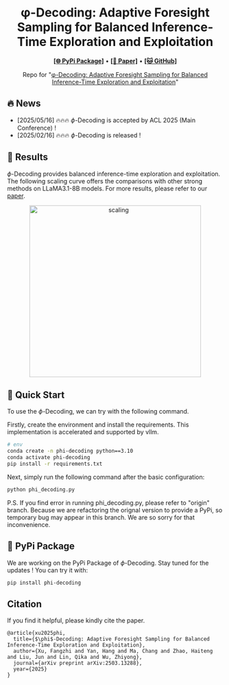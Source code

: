 <h1 align="center">
φ-Decoding: Adaptive Foresight Sampling for Balanced Inference-Time Exploration and Exploitation
</h1>

<p align="center">
  <a href="https://github.com/xufangzhi/phi-Decoding/"><b>[🌐 PyPi Package]</b></a> •
  <a href="https://arxiv.org/abs/2503.13288"><b>[📜 Paper]</b></a> •
  <a href="https://github.com/xufangzhi/phi-Decoding"><b>[🐱 GitHub]</b></a>
  
</p>

<p align="center">
Repo for "<a href="https://arxiv.org/abs/2503.13288" target="_blank">φ-Decoding: Adaptive Foresight Sampling for Balanced Inference-Time Exploration and Exploitation</a>"
</p>

## 🔥 News
- [2025/05/16] 🔥🔥🔥 $\phi$-Decoding is accepted by ACL 2025 (Main Conference) !
- [2025/02/16] 🔥🔥🔥 $\phi$-Decoding is released !

## 📖 Results

$\phi$-Decoding provides balanced inference-time exploration and exploitation. The following scaling curve offers the comparisons with other strong methods on LLaMA3.1-8B models. For more results, please refer to our [paper](https://arxiv.org/abs/2311.09278).


<p align="center">
    <img src="./assets/scaling_law.png" alt="scaling" width="400">
</p>

## 🚀 Quick Start

To use the $\phi$-Decoding, we can try with the following command.

Firstly, create the environment and install the requirements. This implementation is accelerated and supported by vllm.

```bash
# env
conda create -n phi-decoding python==3.10
conda activate phi-decoding
pip install -r requirements.txt
```

Next, simply run the following command after the basic configuration:

```bash
python phi_decoding.py
```
P.S. If you find error in running phi_decoding.py, please refer to "origin" branch. Because we are refactoring the orignal version to provide a PyPi, so temporary bug may appear in this branch. We are so sorry for that inconvenience.

## 🔧 PyPi Package

We are working on the PyPi Package of $\phi$-Decoding. Stay tuned for the updates ! You can try it with:

```bash
pip install phi-decoding
```

## Citation

If you find it helpful, please kindly cite the paper.

```
@article{xu2025phi,
  title={$\phi$-Decoding: Adaptive Foresight Sampling for Balanced Inference-Time Exploration and Exploitation},
  author={Xu, Fangzhi and Yan, Hang and Ma, Chang and Zhao, Haiteng and Liu, Jun and Lin, Qika and Wu, Zhiyong},
  journal={arXiv preprint arXiv:2503.13288},
  year={2025}
}
```

